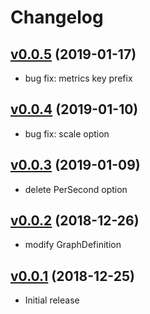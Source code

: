 # Changelog

## [v0.0.5](https://github.com/y-kuno/mackerel-plugin-disk/compare/v0.0.4...v0.0.5) (2019-01-17)

* bug fix: metrics key prefix

## [v0.0.4](https://github.com/y-kuno/mackerel-plugin-disk/compare/v0.0.3...v0.0.4) (2019-01-10)

* bug fix: scale option

## [v0.0.3](https://github.com/y-kuno/mackerel-plugin-disk/compare/v0.0.2...v0.0.3) (2019-01-09)

* delete PerSecond option

## [v0.0.2](https://github.com/y-kuno/mackerel-plugin-disk/compare/v0.0.1...v0.0.2) (2018-12-26)

* modify GraphDefinition

## [v0.0.1](https://github.com/y-kuno/mackerel-plugin-disk/compare/v0.0.1) (2018-12-25)

* Initial release
